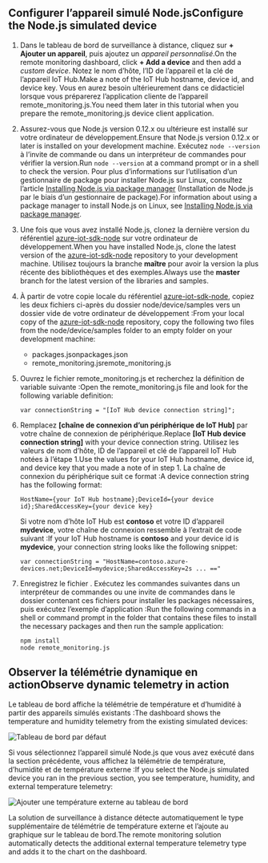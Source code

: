## <a name="configure-the-nodejs-simulated-device"></a><span data-ttu-id="f7f9d-101">Configurer l’appareil simulé Node.js</span><span class="sxs-lookup"><span data-stu-id="f7f9d-101">Configure the Node.js simulated device</span></span>
1. <span data-ttu-id="f7f9d-102">Dans le tableau de bord de surveillance à distance, cliquez sur **+ Ajouter un appareil**, puis ajoutez un *appareil personnalisé*.</span><span class="sxs-lookup"><span data-stu-id="f7f9d-102">On the remote monitoring dashboard, click **+ Add a device** and then add a *custom device*.</span></span> <span data-ttu-id="f7f9d-103">Notez le nom d’hôte, l’ID de l’appareil et la clé de l’appareil IoT Hub.</span><span class="sxs-lookup"><span data-stu-id="f7f9d-103">Make a note of the IoT Hub hostname, device id, and device key.</span></span> <span data-ttu-id="f7f9d-104">Vous en aurez besoin ultérieurement dans ce didacticiel lorsque vous préparerez l’application cliente de l’appareil remote_monitoring.js.</span><span class="sxs-lookup"><span data-stu-id="f7f9d-104">You need them later in this tutorial when you prepare the remote_monitoring.js device client application.</span></span>
2. <span data-ttu-id="f7f9d-105">Assurez-vous que Node.js version 0.12.x ou ultérieure est installé sur votre ordinateur de développement.</span><span class="sxs-lookup"><span data-stu-id="f7f9d-105">Ensure that Node.js version 0.12.x or later is installed on your development machine.</span></span> <span data-ttu-id="f7f9d-106">Exécutez `node --version` à l’invite de commande ou dans un interpréteur de commandes pour vérifier la version.</span><span class="sxs-lookup"><span data-stu-id="f7f9d-106">Run `node --version` at a command prompt or in a shell to check the version.</span></span> <span data-ttu-id="f7f9d-107">Pour plus d’informations sur l’utilisation d’un gestionnaire de package pour installer Node.js sur Linux, consultez l’article [Installing Node.js via package manager][node-linux] (Installation de Node.js par le biais d’un gestionnaire de package).</span><span class="sxs-lookup"><span data-stu-id="f7f9d-107">For information about using a package manager to install Node.js on Linux, see [Installing Node.js via package manager][node-linux].</span></span>
3. <span data-ttu-id="f7f9d-108">Une fois que vous avez installé Node.js, clonez la dernière version du référentiel [azure-iot-sdk-node][lnk-github-repo] sur votre ordinateur de développement.</span><span class="sxs-lookup"><span data-stu-id="f7f9d-108">When you have installed Node.js, clone the latest version of the [azure-iot-sdk-node][lnk-github-repo] repository to your development machine.</span></span> <span data-ttu-id="f7f9d-109">Utilisez toujours la branche **maître** pour avoir la version la plus récente des bibliothèques et des exemples.</span><span class="sxs-lookup"><span data-stu-id="f7f9d-109">Always use the **master** branch for the latest version of the libraries and samples.</span></span>
4. <span data-ttu-id="f7f9d-110">À partir de votre copie locale du référentiel [azure-iot-sdk-node][lnk-github-repo], copiez les deux fichiers ci-après du dossier node/device/samples vers un dossier vide de votre ordinateur de développement :</span><span class="sxs-lookup"><span data-stu-id="f7f9d-110">From your local copy of the [azure-iot-sdk-node][lnk-github-repo] repository, copy the following two files from the node/device/samples folder to an empty folder on your development machine:</span></span>
   
   * <span data-ttu-id="f7f9d-111">packages.json</span><span class="sxs-lookup"><span data-stu-id="f7f9d-111">packages.json</span></span>
   * <span data-ttu-id="f7f9d-112">remote_monitoring.js</span><span class="sxs-lookup"><span data-stu-id="f7f9d-112">remote_monitoring.js</span></span>
5. <span data-ttu-id="f7f9d-113">Ouvrez le fichier remote_monitoring.js et recherchez la définition de variable suivante :</span><span class="sxs-lookup"><span data-stu-id="f7f9d-113">Open the remote_monitoring.js file and look for the following variable definition:</span></span>
   
    ```
    var connectionString = "[IoT Hub device connection string]";
    ```
6. <span data-ttu-id="f7f9d-114">Remplacez **[chaîne de connexion d’un périphérique de IoT Hub]** par votre chaîne de connexion de périphérique.</span><span class="sxs-lookup"><span data-stu-id="f7f9d-114">Replace **[IoT Hub device connection string]** with your device connection string.</span></span> <span data-ttu-id="f7f9d-115">Utilisez les valeurs de nom d’hôte, ID de l’appareil et clé de l’appareil IoT Hub notées à l’étape 1.</span><span class="sxs-lookup"><span data-stu-id="f7f9d-115">Use the values for your IoT Hub hostname, device id, and device key that you made a note of in step 1.</span></span> <span data-ttu-id="f7f9d-116">La chaîne de connexion du périphérique suit ce format :</span><span class="sxs-lookup"><span data-stu-id="f7f9d-116">A device connection string has the following format:</span></span>
   
    ```
    HostName={your IoT Hub hostname};DeviceId={your device id};SharedAccessKey={your device key}
    ```
   
    <span data-ttu-id="f7f9d-117">Si votre nom d’hôte IoT Hub est **contoso** et votre ID d’appareil **mydevice**, votre chaîne de connexion ressemble à l’extrait de code suivant :</span><span class="sxs-lookup"><span data-stu-id="f7f9d-117">If your IoT Hub hostname is **contoso** and your device id is **mydevice**, your connection string looks like the following snippet:</span></span>
   
    ```
    var connectionString = "HostName=contoso.azure-devices.net;DeviceId=mydevice;SharedAccessKey=2s ... =="
    ```
7. Enregistrez le fichier . <span data-ttu-id="f7f9d-119">Exécutez les commandes suivantes dans un interpréteur de commandes ou une invite de commandes dans le dossier contenant ces fichiers pour installer les packages nécessaires, puis exécutez l’exemple d’application :</span><span class="sxs-lookup"><span data-stu-id="f7f9d-119">Run the following commands in a shell or command prompt in the folder that contains these files to install the necessary packages and then run the sample application:</span></span>
   
    ```
    npm install
    node remote_monitoring.js
    ```

## <a name="observe-dynamic-telemetry-in-action"></a><span data-ttu-id="f7f9d-120">Observer la télémétrie dynamique en action</span><span class="sxs-lookup"><span data-stu-id="f7f9d-120">Observe dynamic telemetry in action</span></span>
<span data-ttu-id="f7f9d-121">Le tableau de bord affiche la télémétrie de température et d’humidité à partir des appareils simulés existants :</span><span class="sxs-lookup"><span data-stu-id="f7f9d-121">The dashboard shows the temperature and humidity telemetry from the existing simulated devices:</span></span>

![Tableau de bord par défaut][image1]

<span data-ttu-id="f7f9d-123">Si vous sélectionnez l’appareil simulé Node.js que vous avez exécuté dans la section précédente, vous affichez la télémétrie de température, d’humidité et de température externe :</span><span class="sxs-lookup"><span data-stu-id="f7f9d-123">If you select the Node.js simulated device you ran in the previous section, you see temperature, humidity, and external temperature telemetry:</span></span>

![Ajouter une température externe au tableau de bord][image2]

<span data-ttu-id="f7f9d-125">La solution de surveillance à distance détecte automatiquement le type supplémentaire de télémétrie de température externe et l’ajoute au graphique sur le tableau de bord.</span><span class="sxs-lookup"><span data-stu-id="f7f9d-125">The remote monitoring solution automatically detects the additional external temperature telemetry type and adds it to the chart on the dashboard.</span></span>

[node-linux]: https://github.com/nodejs/node-v0.x-archive/wiki/Installing-Node.js-via-package-manager
[lnk-github-repo]: https://github.com/Azure/azure-iot-sdk-node
[image1]: media/iot-suite-send-external-temperature/image1.png
[image2]: media/iot-suite-send-external-temperature/image2.png